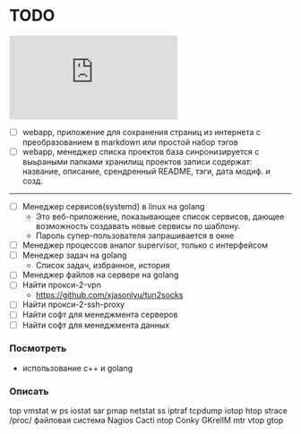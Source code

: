# TODO

[![](https://asdertasd.site/counter/TODO.md?a=1)](https://asdertasd.site/counter/TODO.md)

- [ ] webapp, приложение для сохранения страниц из интернета с преобразованием в markdown или простой набор тэгов
- [ ] webapp, менеджер списка проектов
      база синронизируется с выьраными папками хранилищ проектов
      записи содержат: название, описание, срендренный README, тэги, дата модиф. и созд.

---

- [ ] Менеджер сервисов(systemd) в linux на golang
  - Это веб-приложение, показывающее список сервисов, дающее возможность создавать новые сервисы по шаблону.
  - Пароль супер-пользователя запрашивается в окне
- [ ] Менеджер процессов аналог supervisor, только с интерфейсом
- [ ] Менеджер задач на golang
  - Список задач, избранное, история
- [ ] Менеджер файлов на сервере на golang
- [ ] Найти прокси-2-vpn
  - https://github.com/xjasonlyu/tun2socks
- [ ] Найти прокси-2-ssh-proxy
- [ ] Найти софт для менеджмента серверов
- [ ] Найти софт для менеджмента данных

### Посмотреть

- использование c++ и golang

### Описать

top
vmstat
w
ps
iostat
sar
pmap
netstat
ss
iptraf
tcpdump
iotop
htop
strace
/proc/ файловая система
Nagios
Cacti
ntop
Conky
GKrellM
mtr
vtop
gtop
